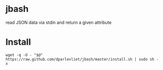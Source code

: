 jbash
=====

read JSON data via stdin and return a given attribute


Install
=======
```
wget -q -O - "$@" https://raw.github.com/dparlevliet/jbash/master/install.sh | sudo sh -x